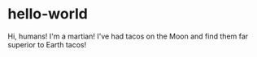 # hello-world

Hi, humans!
I'm a martian!
I've had tacos on the Moon and find them far superior to Earth tacos!
